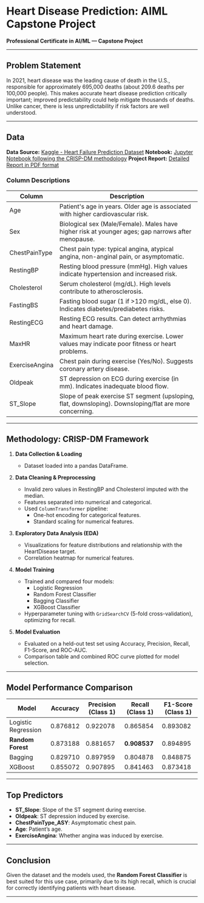 # Heart Disease Prediction: AIML Capstone Project

**Professional Certificate in AI/ML — Capstone Project**

---

## Problem Statement

In 2021, heart disease was the leading cause of death in the U.S., responsible for approximately 695,000 deaths (about 209.6 deaths per 100,000 people). This makes accurate heart disease prediction critically important; improved predictability could help mitigate thousands of deaths. Unlike cancer, there is less unpredictability if risk factors are well understood.

---

## Data

**Data Source:** [Kaggle - Heart Failure Prediction Dataset](https://www.kaggle.com/datasets/fedesoriano/heart-failure-prediction)
**Notebook:** [Jupyter Notebook following the CRISP-DM methodology](https://github.com/karanmohan-git/AIML-Capstone-Project-Heart-Disease-Prediction/blob/main/HeartDisease_07182025_final.ipynb)
**Project Report:** [Detailed Report in PDF format](https://github.com/karanmohan-git/AIML-Capstone-Project-Heart-Disease-Prediction/blob/main/Capstone%20Project_Final%20Report_KaranKauchur.pdf)

### Column Descriptions

| Column            | Description                                                                                             |
|-------------------|--------------------------------------------------------------------------------------------------------|
| Age               | Patient's age in years. Older age is associated with higher cardiovascular risk.                       |
| Sex               | Biological sex (Male/Female). Males have higher risk at younger ages; gap narrows after menopause.     |
| ChestPainType     | Chest pain type: typical angina, atypical angina, non-anginal pain, or asymptomatic.                   |
| RestingBP         | Resting blood pressure (mmHg). High values indicate hypertension and increased risk.                   |
| Cholesterol       | Serum cholesterol (mg/dL). High levels contribute to atherosclerosis.                                  |
| FastingBS         | Fasting blood sugar (1 if >120 mg/dL, else 0). Indicates diabetes/prediabetes risks.                   |
| RestingECG        | Resting ECG results. Can detect arrhythmias and heart damage.                                          |
| MaxHR             | Maximum heart rate during exercise. Lower values may indicate poor fitness or heart problems.          |
| ExerciseAngina    | Chest pain during exercise (Yes/No). Suggests coronary artery disease.                                 |
| Oldpeak           | ST depression on ECG during exercise (in mm). Indicates inadequate blood flow.                         |
| ST_Slope          | Slope of peak exercise ST segment (upsloping, flat, downsloping). Downsloping/flat are more concerning.|

---

## Methodology: CRISP-DM Framework

1. **Data Collection & Loading**
   - Dataset loaded into a pandas DataFrame.

2. **Data Cleaning & Preprocessing**
   - Invalid zero values in RestingBP and Cholesterol imputed with the median.
   - Features separated into numerical and categorical.
   - Used `ColumnTransformer` pipeline:
     - One-hot encoding for categorical features.
     - Standard scaling for numerical features.

3. **Exploratory Data Analysis (EDA)**
   - Visualizations for feature distributions and relationship with the HeartDisease target.
   - Correlation heatmap for numerical features.

4. **Model Training**
   - Trained and compared four models:
     - Logistic Regression
     - Random Forest Classifier
     - Bagging Classifier
     - XGBoost Classifier
   - Hyperparameter tuning with `GridSearchCV` (5-fold cross-validation), optimizing for recall.

5. **Model Evaluation**
   - Evaluated on a held-out test set using Accuracy, Precision, Recall, F1-Score, and ROC-AUC.
   - Comparison table and combined ROC curve plotted for model selection.

---

## Model Performance Comparison

| Model                | Accuracy  | Precision (Class 1) | Recall (Class 1) | F1-Score (Class 1) |
|----------------------|-----------|---------------------|------------------|--------------------|
| Logistic Regression  | 0.876812  | 0.922078            | 0.865854         | 0.893082           |
| **Random Forest**    | 0.873188  | 0.881657            | **0.908537**     | 0.894895           |
| Bagging              | 0.829710  | 0.897959            | 0.804878         | 0.848875           |
| XGBoost              | 0.855072  | 0.907895            | 0.841463         | 0.873418           |

---

## Top Predictors

- **ST_Slope**: Slope of the ST segment during exercise.
- **Oldpeak**: ST depression induced by exercise.
- **ChestPainType_ASY**: Asymptomatic chest pain.
- **Age**: Patient’s age.
- **ExerciseAngina**: Whether angina was induced by exercise.

---

## Conclusion

Given the dataset and the models used, the **Random Forest Classifier** is best suited for this use case, primarily due to its high recall, which is crucial for correctly identifying patients with heart disease.

---

